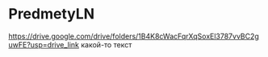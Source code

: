 # PredmetyLN
https://drive.google.com/drive/folders/1B4K8cWacFqrXqSoxEl3787vvBC2guwFE?usp=drive_link
какой-то текст
